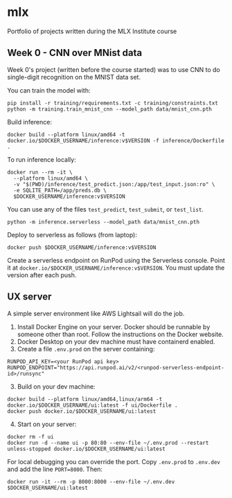 # mlx

Portfolio of projects written during the MLX Institute course

## Week 0 - CNN over MNist data

Week 0's project (written before the course started) was to use CNN to do single-digit recognition on the MNIST data set.

You can train the model with:

```
pip install -r training/requirements.txt -c training/constraints.txt
python -m training.train_mnist_cnn --model_path data/mnist_cnn.pth
```

Build inference:

```
docker build --platform linux/amd64 -t docker.io/$DOCKER_USERNAME/inference:v$VERSION -f inference/Dockerfile .
```

To run inference locally:
```
docker run --rm -it \
  --platform linux/amd64 \
  -v "$(PWD)/inference/test_predict.json:/app/test_input.json:ro" \
  -e SQLITE_PATH=/app/preds.db \
  $DOCKER_USERNAME/inference:v$VERSION
```

You can use any of the files `test_predict`, `test_submit`, or `test_list`.

```
python -m inference.serverless --model_path data/mnist_cnn.pth
```

Deploy to serverless as follows (from laptop):

```
docker push $DOCKER_USERNAME/inference:v$VERSION
```

Create a serverless endpoint on RunPod using the Serverless console. Point it at `docker.io/$DOCKER_USERNAME/inference:v$VERSION`. You must update the version after each push.

## UX server

A simple server environment like AWS Lightsail will do the job.

1. Install Docker Engine on your server. Docker should be runnable by someone other than root. Follow the instructions on the Docker website.
2. Docker Desktop on your dev machine must have containerd enabled.
2. Create a file `.env.prod` on the server containing:

```
RUNPOD_API_KEY=<your RunPod api key>
RUNPOD_ENDPOINT="https://api.runpod.ai/v2/<runpod-serverless-endpoint-id>/runsync"
```

3. Build on your dev machine:

```
docker build --platform linux/amd64,linux/arm64 -t docker.io/$DOCKER_USERNAME/ui:latest -f ui/Dockerfile .
docker push docker.io/$DOCKER_USERNAME/ui:latest
```

4. Start on your server:

```
docker rm -f ui 
docker run -d --name ui -p 80:80 --env-file ~/.env.prod --restart unless-stopped docker.io/$DOCKER_USERNAME/ui:latest 
```

For local debugging you can override the port. Copy `.env.prod` to `.env.dev` and add the line `PORT=8000`. Then:

```
docker run -it --rm -p 8000:8000 --env-file ~/.env.dev $DOCKER_USERNAME/ui:latest
```